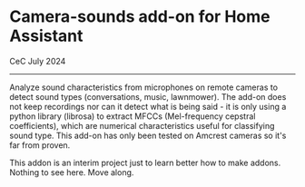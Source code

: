# Camera-sounds add-on for Home Assistant
CeC
July 2024


---


Analyze sound characteristics from microphones on remote cameras 
to detect sound types (conversations, music, lawnmower). The add-on
does not keep recordings nor can it detect what is being said - it is
only using a python library (librosa) to extract MFCCs
(Mel-frequency cepstral coefficients), which are numerical
characteristics useful for classifying sound type.
This add-on has only been tested on Amcrest
cameras so it's far from proven.

This addon is an interim project just to learn better how to make
addons.  Nothing to see here.  Move along.


